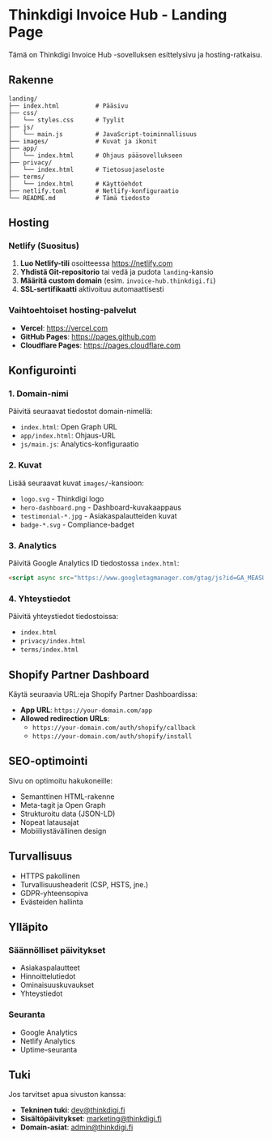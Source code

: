 # Thinkdigi Invoice Hub - Landing Page

Tämä on Thinkdigi Invoice Hub -sovelluksen esittelysivu ja hosting-ratkaisu.

## Rakenne

```
landing/
├── index.html          # Pääsivu
├── css/
│   └── styles.css      # Tyylit
├── js/
│   └── main.js         # JavaScript-toiminnallisuus
├── images/             # Kuvat ja ikonit
├── app/
│   └── index.html      # Ohjaus pääsovellukseen
├── privacy/
│   └── index.html      # Tietosuojaseloste
├── terms/
│   └── index.html      # Käyttöehdot
├── netlify.toml        # Netlify-konfiguraatio
└── README.md           # Tämä tiedosto
```

## Hosting

### Netlify (Suositus)

1. **Luo Netlify-tili** osoitteessa https://netlify.com
2. **Yhdistä Git-repositorio** tai vedä ja pudota `landing`-kansio
3. **Määritä custom domain** (esim. `invoice-hub.thinkdigi.fi`)
4. **SSL-sertifikaatti** aktivoituu automaattisesti

### Vaihtoehtoiset hosting-palvelut

- **Vercel**: https://vercel.com
- **GitHub Pages**: https://pages.github.com
- **Cloudflare Pages**: https://pages.cloudflare.com

## Konfigurointi

### 1. Domain-nimi

Päivitä seuraavat tiedostot domain-nimellä:

- `index.html`: Open Graph URL
- `app/index.html`: Ohjaus-URL
- `js/main.js`: Analytics-konfiguraatio

### 2. Kuvat

Lisää seuraavat kuvat `images/`-kansioon:

- `logo.svg` - Thinkdigi logo
- `hero-dashboard.png` - Dashboard-kuvakaappaus
- `testimonial-*.jpg` - Asiakaspalautteiden kuvat
- `badge-*.svg` - Compliance-badget

### 3. Analytics

Päivitä Google Analytics ID tiedostossa `index.html`:

```html
<script async src="https://www.googletagmanager.com/gtag/js?id=GA_MEASUREMENT_ID"></script>
```

### 4. Yhteystiedot

Päivitä yhteystiedot tiedostoissa:
- `index.html`
- `privacy/index.html`
- `terms/index.html`

## Shopify Partner Dashboard

Käytä seuraavia URL:eja Shopify Partner Dashboardissa:

- **App URL**: `https://your-domain.com/app`
- **Allowed redirection URLs**: 
  - `https://your-domain.com/auth/shopify/callback`
  - `https://your-domain.com/auth/shopify/install`

## SEO-optimointi

Sivu on optimoitu hakukoneille:

- Semanttinen HTML-rakenne
- Meta-tagit ja Open Graph
- Strukturoitu data (JSON-LD)
- Nopeat latausajat
- Mobiiliystävällinen design

## Turvallisuus

- HTTPS pakollinen
- Turvallisuusheaderit (CSP, HSTS, jne.)
- GDPR-yhteensopiva
- Evästeiden hallinta

## Ylläpito

### Säännölliset päivitykset

- Asiakaspalautteet
- Hinnoittelutiedot
- Ominaisuuskuvaukset
- Yhteystiedot

### Seuranta

- Google Analytics
- Netlify Analytics
- Uptime-seuranta

## Tuki

Jos tarvitset apua sivuston kanssa:

- **Tekninen tuki**: dev@thinkdigi.fi
- **Sisältöpäivitykset**: marketing@thinkdigi.fi
- **Domain-asiat**: admin@thinkdigi.fi